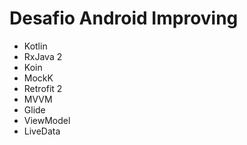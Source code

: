 # Desafio Android Improving

- Kotlin
- RxJava 2
- Koin
- MockK
- Retrofit 2
- MVVM
- Glide
- ViewModel
- LiveData

